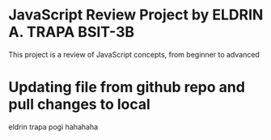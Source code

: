 # JavaScript Review Project by ELDRIN A. TRAPA BSIT-3B
This project is a review of JavaScript concepts, from beginner to advanced 

# Updating file from github repo and pull changes to local
eldrin trapa pogi
hahahaha
